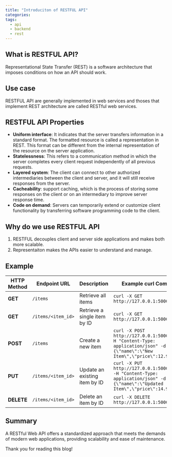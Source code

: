 ```yaml
---
title: "Introduciton of RESTFUL API"
categories:
tags:
  - api
  - backend
  - rest
---
```


## What is RESTFUL API?

Representational State Transfer (REST) is a software architecture that imposes conditions on how an API should work.

## Use case

RESTFUL API are generally implemented in web services and thoses that implement REST architecture are called RESTful web services.

## RESTFUL API Properties

- **Uniform interface**: It indicates that the server transfers information in a standard format. The formatted resource is called a representation in REST. This format can be different from the internal representation of the resource on the server application.
- **Statelessness**: This refers to a communication method in which the server completes every client request independently of all previous requests.
- **Layered system**: The client can connect to other authorized intermediaries between the client and server, and it will still receive responses from the server.
- **Cacheability**: support caching, which is the process of storing some responses on the client or on an intermediary to improve server response time.
- **Code on demand**: Servers can temporarily extend or customize client functionality by transferring software programming code to the client.

## Why do we use RESTFUL API

1. RESTFUL decouples client and server side applications and makes both more scalable.
2. Representaiton makes the APIs easier to understand and manage.

## Example

| **HTTP Method** | **Endpoint URL**               | **Description**                          | **Example curl Command**                                                                                         |
|-----------------|--------------------------------|------------------------------------------|-------------------------------------------------------------------------------------------------------------------|
| **GET**         | `/items`                       | Retrieve all items                       | `curl -X GET http://127.0.0.1:5000/items`                                                                         |
| **GET**         | `/items/<item_id>`             | Retrieve a single item by ID             | `curl -X GET http://127.0.0.1:5000/items/1`                                                                      |
| **POST**        | `/items`                       | Create a new item                        | `curl -X POST http://127.0.0.1:5000/items -H "Content-Type: application/json" -d "{\"name\":\"New Item\",\"price\":12.99}"` |
| **PUT**         | `/items/<item_id>`             | Update an existing item by ID            | `curl -X PUT http://127.0.0.1:5000/items/1 -H "Content-Type: application/json" -d "{\"name\":\"Updated Item\",\"price\":14.99}"` |
| **DELETE**      | `/items/<item_id>`             | Delete an item by ID                     | `curl -X DELETE http://127.0.0.1:5000/items/1`                                                                   |

## Summary

A RESTful Web API offers a standardized approach that meets the demands of modern web applications, providing scalability and ease of maintenance.

Thank you for reading this blog!
